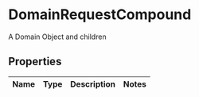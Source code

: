 

# DomainRequestCompound

A Domain Object and children

## Properties

| Name | Type | Description | Notes |
|------------ | ------------- | ------------- | -------------|



